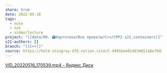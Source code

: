 ```yaml
---
share: true
date: 2022-05-16
tags:
  - note
  - nsk
  - video/lecture
project: "[[data/99. 🗃️Картотека/Все проекты/C++/CPP2 s21_containers]]"
s21-authors: []
branch: "[[C++]]"
source: https://held-stingray-d76.notion.site/C-d491bee014b34651a8e7b93f6be2631c
---
```


[VID_20220516_170539.mp4 - Яндекс Диск](https://disk.yandex.ru/i/TH6QhmC-Sukp7w)

